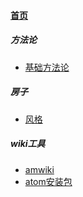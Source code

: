 
#### [首页](?file=home-首页)

##### 方法论
- [基础方法论](?file=000001-方法论/00001-基础方法论 "基础方法论")

##### 房子
- [风格](?file=000002-房子/0000001-风格 "风格")

##### wiki工具
- [amwiki](?file=000003-wiki工具/0000001-amwiki "amwiki")
- [atom安装包](?file=000003-wiki工具/0000002-atom安装包 "atom安装包")
